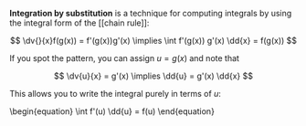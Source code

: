 **Integration by substitution** is a technique for computing integrals by using the integral form of the [[chain rule]]:

$$
\dv{}{x}f(g(x)) = f'(g(x))g'(x) \implies \int f'(g(x)) g'(x) \dd{x} = f(g(x))
$$

If you spot the pattern, you can assign $u = g(x)$ and note that 

$$
\dv{u}{x} = g'(x) \implies \dd{u} = g'(x) \dd{x}
$$

This allows you to write the integral purely in terms of $u$:

\begin{equation}
\int f'(u) \dd{u} = f(u)
\end{equation}